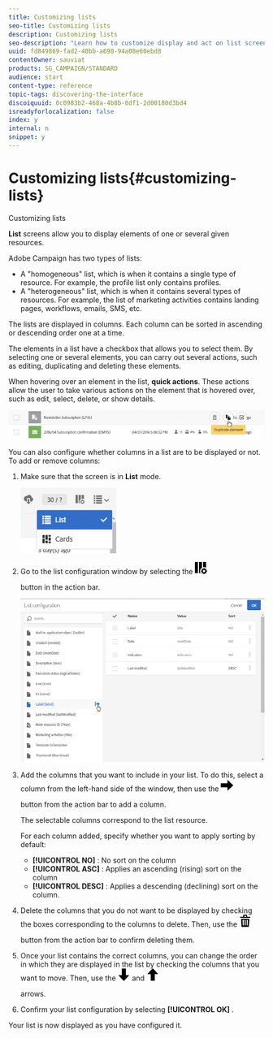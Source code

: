 ```yaml
---
title: Customizing lists
seo-title: Customizing lists
description: Customizing lists
seo-description: "Learn how to customize display and act on list screens in Adobe Campaign Standard:sorting, filtering, deleting or duplicating elements. Lists screens display elements of one or several given resources."
uuid: fd849869-fad2-40bb-a698-94a08e60ebd8
contentOwner: sauviat
products: SG_CAMPAIGN/STANDARD
audience: start
content-type: reference
topic-tags: discovering-the-interface
discoiquuid: 0c0983b2-468a-4b8b-8df1-2d00180d3bd4
isreadyforlocalization: false
index: y
internal: n
snippet: y
---
```


# Customizing lists{#customizing-lists}

Customizing lists

**List** screens allow you to display elements of one or several given resources.

Adobe Campaign has two types of lists:

* A "homogeneous" list, which is when it contains a single type of resource. For example, the profile list only contains profiles.
* A "heterogeneous" list, which is when it contains several types of resources. For example, the list of marketing activities contains landing pages, workflows, emails, SMS, etc.

The lists are displayed in columns. Each column can be sorted in ascending or descending order one at a time.

The elements in a list have a checkbox that allows you to select them. By selecting one or several elements, you can carry out several actions, such as editing, duplicating and deleting these elements.

When hovering over an element in the list, **quick actions**. These actions allow the user to take various actions on the element that is hovered over, such as edit, select, delete, or show details. 

![](assets/overview_list_quickactions.png)

You can also configure whether columns in a list are to be displayed or not. To add or remove columns:

1. Make sure that the screen is in **List** mode.

   ![](assets/export_list_mode_switch.png)

1. Go to the list configuration window by selecting the  ![](assets/ColumnSettings.png)

   button in the action bar.

   ![](assets/list_configuration1.png)

1. Add the columns that you want to include in your list. To do this, select a column from the left-hand side of the window, then use the  ![](assets/arrowRight.png)

   button from the action bar to add a column.

   The selectable columns correspond to the list resource.

   For each column added, specify whether you want to apply sorting by default:

    * **[!UICONTROL NO]** : No sort on the column
    * **[!UICONTROL ASC]** : Applies an ascending (rising) sort on the column
    * **[!UICONTROL DESC]** : Applies a descending (declining) sort on the column.

1. Delete the columns that you do not want to be displayed by checking the boxes corresponding to the columns to delete. Then, use the  ![](assets/delete.png)

   button from the action bar to confirm deleting them.
1. Once your list contains the correct columns, you can change the order in which they are displayed in the list by checking the columns that you want to move. Then, use the  ![](assets/arrowDown.png) and  ![](assets/arrowUp.png)

   arrows.
1. Confirm your list configuration by selecting **[!UICONTROL OK]** .

Your list is now displayed as you have configured it.
